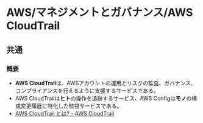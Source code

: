 # AWS/マネジメントとガバナンス/AWS CloudTrail

## 共通

### 概要

- **AWS CloudTrail**は、AWSアカウントの運用とリスクの監査、ガバナンス、コンプライアンスを行えるように支援するサービスである。
- AWS CloudTrailは**ヒト**の操作を追跡するサービス、AWS Configは**モノ**の構成変更履歴に特化した監視サービスである。
- [AWS CloudTrail とは? - AWS CloudTrail](https://docs.aws.amazon.com/ja_jp/awscloudtrail/latest/userguide/cloudtrail-user-guide.html)
